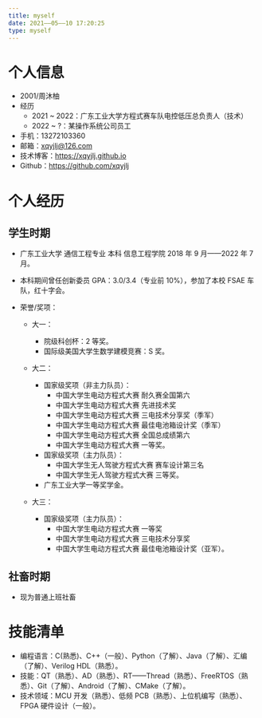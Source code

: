 ```yaml
---
title: myself
date: 2021——05——10 17:20:25
type: myself
---
```


# 个人信息

- 2001/周沐柚
- 经历
  - 2021 ~ 2022：广东工业大学方程式赛车队电控低压总负责人（技术）
  - 2022 ~ ?：某操作系统公司员工
- 手机：13272103360
- 邮箱：[xqyjlj@126.com](mailto:xqyjlj@126.com)
- 技术博客：https://xqyjlj.github.io
- Github：https://github.com/xqyjlj

# 个人经历

## 学生时期

- 广东工业大学 通信工程专业 本科 信息工程学院 2018 年 9 月——2022 年 7 月。

- 本科期间曾任创新委员 GPA：3.0/3.4（专业前 10%），参加了本校 FSAE 车队，红十字会。

- 荣誉/奖项：

  - 大一：
    - 院级科创杯：2 等奖。
    - 国际级美国大学生数学建模竞赛：S 奖。
  - 大二：

    - 国家级奖项（非主力队员）：
      - 中国大学生电动方程式大赛 耐久赛全国第六
      - 中国大学生电动方程式大赛 先进技术奖
      - 中国大学生电动方程式大赛 三电技术分享奖（季军）
      - 中国大学生电动方程式大赛 最佳电池箱设计奖（季军）
      - 中国大学生电动方程式大赛 全国总成绩第六
      - 中国大学生电动方程式大赛 一等奖。
    - 国家级奖项（主力队员）：
      - 中国大学生无人驾驶方程式大赛 赛车设计第三名
      - 中国大学生无人驾驶方程式大赛 三等奖。
    - 广东工业大学一等奖学金。

  - 大三：
    - 国家级奖项（主力队员）：
      - 中国大学生电动方程式大赛 一等奖
      - 中国大学生电动方程式大赛 三电技术分享奖
      - 中国大学生电动方程式大赛 最佳电池箱设计奖（亚军）。

## 社畜时期

- 现为普通上班社畜

# 技能清单

- 编程语言：C(熟悉)、C++（一般）、Python（了解）、Java（了解）、汇编（了解）、Verilog HDL（熟悉）。
- 技能：QT（熟悉）、AD（熟悉）、RT——Thread（熟悉）、FreeRTOS（熟悉）、Git（了解）、Android（了解）、CMake（了解）。
- 技术领域：MCU 开发（熟悉）、低频 PCB（熟悉）、上位机编写（熟悉）、FPGA 硬件设计（一般）。
